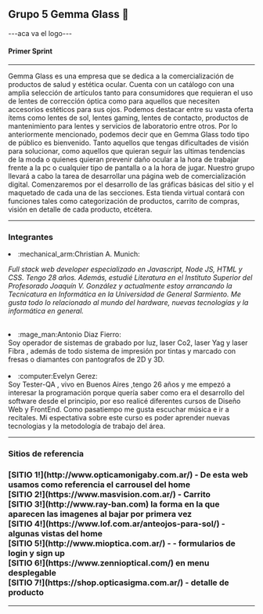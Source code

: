 <h2>Grupo 5 Gemma Glass 👋</h2>

---aca va el logo---
<h4>Primer Sprint</h4>
<hr>
<p>Gemma Glass es una empresa que se dedica a la comercialización de productos de salud y estética ocular. Cuenta con un catálogo con una amplia selección de artículos tanto para consumidores que requieran el uso de lentes de corrección óptica como para aquellos que necesiten accesorios estéticos para sus ojos. Podemos destacar entre su vasta oferta ítems como lentes de sol, lentes gaming, lentes de contacto, productos de mantenimiento para lentes y servicios de laboratorio entre otros.
Por lo anteriormente mencionado, podemos decir que en Gemma Glass todo tipo de público es bienvenido. Tanto aquellos que tengas dificultades de visión para solucionar, como aquellos que quieran seguir las ultimas tendencias de la moda o quienes quieran prevenir daño ocular a la hora de trabajar frente a la pc o cualquier tipo de pantalla o a la hora de jugar.
Nuestro grupo llevará a cabo la tarea de desarrollar una página web de comercialización digital. Comenzaremos por el desarrollo de las gráficas básicas del sitio y el maquetado de cada una de las secciones. Esta tienda virtual contará con funciones tales como categorización de productos, carrito de compras, visión en detalle de cada producto, etcétera.</p>
<hr>
<h3>Integrantes</h3>
  <li>:mechanical_arm:Christian A. Munich:</li>

<p><em> Full stack web developer especializado en Javascript, Node JS, HTML y CSS. Tengo 28 años. Además, estudié Literatura en el Instituto Superior del Profesorado Joaquín V. González y actualmente estoy arrancando la Tecnicatura en Informática en la Universidad de General Sarmiento. Me gusta todo lo relacionado al mundo del hardware, nuevas tecnologías y la informática en general.</em> </p>
<br>
  <li>:mage_man:Antonio Diaz Fierro:</li>
  Soy operador de sistemas de grabado por luz, laser Co2, laser Yag y laser Fibra , además de todo
sistema de impresión por tintas y marcado con fresas o diamantes con pantografos de 2D y 3D.
 <br>
  <br>
  
  <li>:computer:Evelyn Gerez:</li>
  Soy Tester-QA , vivo en Buenos Aires ,tengo 26 años  y me empezó a interesar la programación porque quería saber como era el desarrollo del software desde el principio, por eso realicé diferentes cursos de Diseño Web y FrontEnd. Como pasatiempo me gusta escuchar música e ir a recitales. 
  Mi espectativa sobre este curso es poder aprender nuevas tecnologias y la metodología de trabajo del área.
</h4>

  
<hr>
<h3>Sitios de referencia<h3>
 [SITIO 1!](http://www.opticamonigaby.com.ar/) - De esta web usamos como referencia el carrousel del home <br>
 [SITIO 2!](https://www.masvision.com.ar/) - Carrito <br>
 [SITIO 3!](http://www.ray-ban.com)  la forma en la que aparecen las imagenes al bajar por primera vez <br>
 [SITIO 4!](https://www.lof.com.ar/anteojos-para-sol/) - algunas vistas del home <br>
 [SITIO 5!](http://www.mioptica.com.ar/) - - formularios de login y sign up <br>
 [SITIO 6!](https://www.zennioptical.com/) en menu desplegable <br>
 [SITIO 7!](https://shop.opticasigma.com.ar/) - detalle de producto
 <hr>
 


